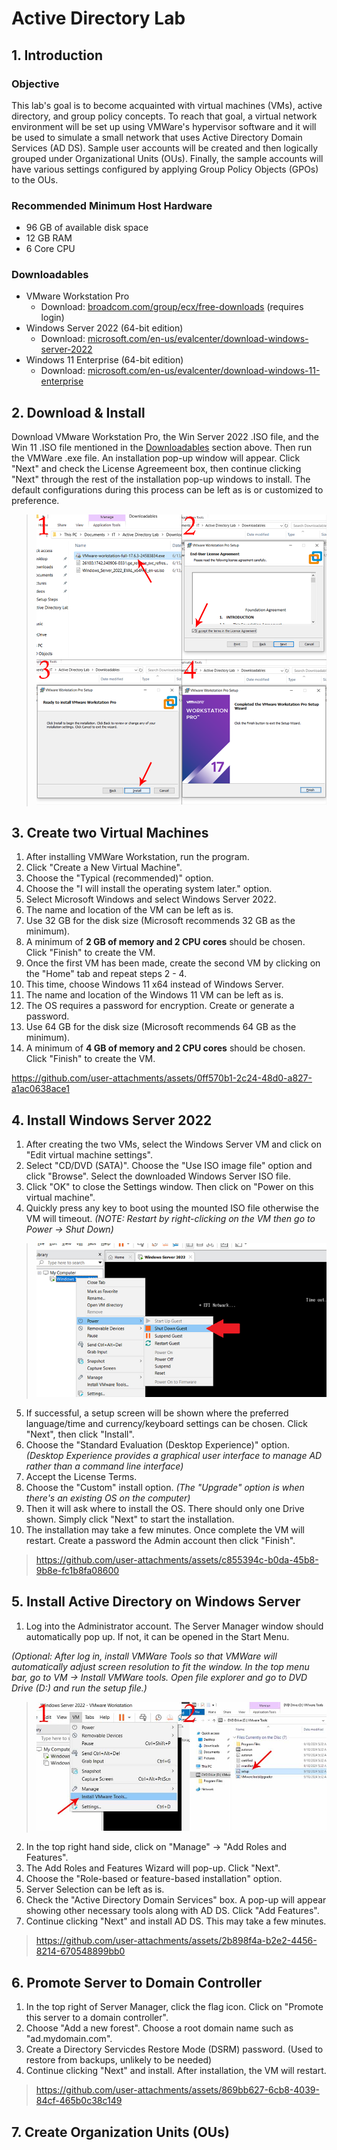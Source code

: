 # Active Directory Lab
## 1. Introduction
### Objective
This lab's goal is to become acquainted with virtual machines (VMs), active directory, and group policy concepts. To reach that goal, a virtual network environment will be set up using VMWare's hypervisor software and it will be used to simulate a small network that uses Active Directory Domain Services (AD DS). Sample user accounts will be created and then logically grouped under Organizational Units (OUs). Finally, the sample accounts will have various settings configured by applying Group Policy Objects (GPOs) to the OUs.
### Recommended Minimum Host Hardware
* 96 GB of available disk space
* 12 GB RAM
* 6 Core CPU

### Downloadables
* VMware Workstation Pro
  * Download: [broadcom.com/group/ecx/free-downloads](https://support.broadcom.com/group/ecx/free-downloads) (requires login)
* Windows Server 2022 (64-bit edition)
  * Download: [microsoft.com/en-us/evalcenter/download-windows-server-2022](https://www.microsoft.com/en-us/evalcenter/download-windows-server-2022)
* Windows 11 Enterprise (64-bit edition)
  * Download: [microsoft.com/en-us/evalcenter/download-windows-11-enterprise](https://www.microsoft.com/en-us/evalcenter/download-windows-11-enterprise)
## 2. Download & Install
Download VMware Workstation Pro, the Win Server 2022 .ISO file, and the Win 11 .ISO file mentioned in the [Downloadables](#downloadables) section above. Then run the VMWare .exe file. An installation pop-up window will appear. Click "Next" and check the License Agreemeent box, then continue clicking "Next" through the rest of the installation pop-up windows to install. The default configurations during this process can be left as is or customized to preference.

> ![VMWare Installation Steps](/images/1a.png)
## 3. Create two Virtual Machines
1. After installing VMWare Workstation, run the program.
2. Click "Create a New Virtual Machine".
3. Choose the "Typical (recommended)" option.
4. Choose the "I will install the operating system later." option.
5. Select Microsoft Windows and select Windows Server 2022.
6. The name and location of the VM can be left as is.
7. Use 32 GB for the disk size (Microsoft recommends 32 GB as the minimum).
8. A minimum of **2 GB of memory and 2 CPU cores** should be chosen. Click "Finish" to create the VM.
9. Once the first VM has been made, create the second VM by clicking on the "Home" tab and repeat steps 2 - 4.
10. This time, choose Windows 11 x64 instead of Windows Server.
11. The name and location of the Windows 11 VM can be left as is.
12. The OS requires a password for encryption. Create or generate a password.
13. Use 64 GB for the disk size (Microsoft recommends 64 GB as the minimum).
14. A minimum of **4 GB of memory and 2 CPU cores** should be chosen. Click "Finish" to create the VM.

https://github.com/user-attachments/assets/0ff570b1-2c24-48d0-a827-a1ac0638ace1

## 4. Install Windows Server 2022
1. After creating the two VMs, select the Windows Server VM and click on "Edit virtual machine settings".
2. Select "CD/DVD (SATA)". Choose the "Use ISO image file" option and click "Browse". Select the downloaded Windows Server ISO file.
3. Click "OK" to close the Settings window. Then click on "Power on this virtual machine".
4. Quickly press any key to boot using the mounted ISO file otherwise the VM will timeout. *(NOTE: Restart by right-clicking on the VM then go to Power -> Shut Down)*
> ![boot timeout](/images/boot-timeout.png)

5. If successful, a setup screen will be shown where the preferred language/time and currency/keyboard settings can be chosen. Click "Next", then click "Install".
6. Choose the "Standard Evaluation (Desktop Experience)" option. *(Desktop Experience provides a graphical user interface to manage AD rather than a command line interface)*
7. Accept the License Terms.
8. Choose the "Custom" install option. *(The "Upgrade" option is when there's an existing OS on the computer)*
9. Then it will ask where to install the OS. There should only one Drive shown. Simply click "Next" to start the installation.
10. The installation may take a few minutes. Once complete the VM will restart. Create a password the Admin account then click "Finish".

> https://github.com/user-attachments/assets/c855394c-b0da-45b8-9b8e-fc1b8fa08600

## 5. Install Active Directory on Windows Server
1. Log into the Administrator account. The Server Manager window should automatically pop up. If not, it can be opened in the Start Menu.

*(Optional: After log in, install VMWare Tools so that VMWare will automatically adjust screen resolution to fit the window. In the top menu bar, go to VM -> Install VMWare tools. Open file explorer and go to DVD Drive (D:) and run the setup file.)*
> ![vmware-tools-install-pic](/images/vmtools-install-pics.jpg)

2. In the top right hand side, click on "Manage" -> "Add Roles and Features".
3. The Add Roles and Features Wizard will pop-up. Click "Next".
4. Choose the "Role-based or feature-based installation" option.
5. Server Selection can be left as is.
6. Check the "Active Directory Domain Services" box. A pop-up will appear showing other necessary tools along with AD DS. Click "Add Features".
7. Continue clicking "Next" and install AD DS. This may take a few minutes.

> https://github.com/user-attachments/assets/2b898f4a-b2e2-4456-8214-670548899bb0

## 6. Promote Server to Domain Controller
1. In the top right of Server Manager, click the flag icon. Click on "Promote this server to a domain controller".
2. Choose "Add a new forest". Choose a root domain name such as "ad.mydomain.com".
3. Create a Directory Servicdes Restore Mode (DSRM) password. (Used to restore from backups, unlikely to be needed)
4. Continue clicking "Next" and install. After installation, the VM will restart.

> https://github.com/user-attachments/assets/869bb627-6cb8-4039-84cf-465b0c38c149

## 7. Create Organization Units (OUs)
